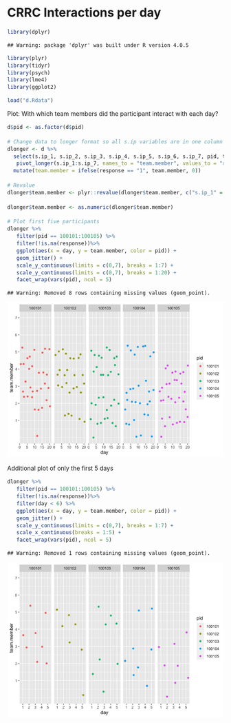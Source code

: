 CRRC Interactions per day
================

``` r
library(dplyr)
```

    ## Warning: package 'dplyr' was built under R version 4.0.5

``` r
library(plyr)
library(tidyr)
library(psych)
library(lme4)
library(ggplot2)
```

``` r
load("d.Rdata")
```

Plot: With which team members did the participant interact with each
day?

``` r
d$pid <- as.factor(d$pid)

# Change data to longer format so all s.ip variables are in one column
dlonger <- d %>% 
  select(s.ip_1, s.ip_2, s.ip_3, s.ip_4, s.ip_5, s.ip_6, s.ip_7, pid, team, team_size, tid, day, type) %>%
   pivot_longer(s.ip_1:s.ip_7, names_to = "team.member", values_to = "response") %>%
  mutate(team.member = ifelse(response == "1", team.member, 0)) 

# Revalue
dlonger$team.member <- plyr::revalue(dlonger$team.member, c("s.ip_1" = "1", "s.ip_2" = "2", "s.ip_3" = "3", "s.ip_4" = "4", "s.ip_5" = "5", "s.ip_6" = "6", "s.ip_7" = "7"))

dlonger$team.member <- as.numeric(dlonger$team.member)

# Plot first five participants
dlonger %>%
   filter(pid == 100101:100105) %>%
   filter(!is.na(response))%>%
   ggplot(aes(x = day, y = team.member, color = pid)) +
   geom_jitter() + 
   scale_y_continuous(limits = c(0,7), breaks = 1:7) +
   scale_y_continuous(limits = c(0,7), breaks = 1:20) +
   facet_wrap(vars(pid), ncol = 5)
```

    ## Warning: Removed 8 rows containing missing values (geom_point).

![](CRRC-Interactions-per-day_files/figure-gfm/unnamed-chunk-3-1.png)<!-- -->

Additional plot of only the first 5 days

``` r
dlonger %>%
   filter(pid == 100101:100105) %>%
   filter(!is.na(response))%>%
   filter(day < 6) %>%
   ggplot(aes(x = day, y = team.member, color = pid)) +
   geom_jitter() + 
   scale_y_continuous(limits = c(0,7), breaks = 1:7) +
   scale_x_continuous(breaks = 1:5) +
   facet_wrap(vars(pid), ncol = 5)
```

    ## Warning: Removed 1 rows containing missing values (geom_point).

![](CRRC-Interactions-per-day_files/figure-gfm/unnamed-chunk-4-1.png)<!-- -->
